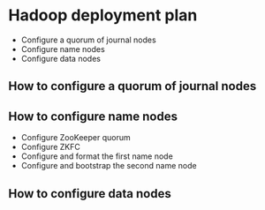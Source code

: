 # Hadoop deployment plan
* Configure a quorum of journal nodes
* Configure name nodes
* Configure data nodes
## How to configure a quorum of journal nodes

## How to configure name nodes
* Configure ZooKeeper quorum
* Configure ZKFC
* Configure and format the first name node
* Configure and bootstrap the second name node
## How to configure data nodes

